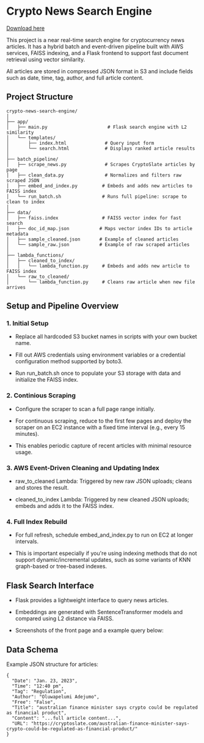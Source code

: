 # Crypto News Search Engine

[Download here](https://github.com/leivy-100fk/Crypto-News-Search-Engine/releases)

This project is a near real-time search engine for cryptocurrency news articles. It has a hybrid batch and event-driven pipeline built with AWS services, FAISS indexing, and a Flask frontend to support fast document retrieval using vector similarity.

All articles are stored in compressed JSON format in S3 and include fields such as date, time, tag, author, and full article content.

## Project Structure
```
crypto-news-search-engine/
│
├── app/
│   ├── main.py                      # Flask search engine with L2 similarity
│   └── templates/
│       ├── index.html              # Query input form
│       └── search.html             # Displays ranked article results
│
├── batch_pipeline/
│   ├── scrape_news.py              # Scrapes CryptoSlate articles by page
│   ├── clean_data.py               # Normalizes and filters raw scraped JSON
│   ├── embed_and_index.py         # Embeds and adds new articles to FAISS index
│   └── run_batch.sh               # Runs full pipeline: scrape to clean to index
│
├── data/
│   ├── faiss.index                # FAISS vector index for fast search
│   ├── doc_id_map.json           # Maps vector index IDs to article metadata
│   ├── sample_cleaned.json       # Example of cleaned articles
│   └── sample_raw.json           # Example of raw scraped articles
│
├── lambda_functions/
│   ├── cleaned_to_index/
│   │   └── lambda_function.py     # Embeds and adds new article to FAISS index
│   └── raw_to_cleaned/
│       └── lambda_function.py     # Cleans raw article when new file arrives
```

## Setup and Pipeline Overview
### 1. Initial Setup
- Replace all hardcoded S3 bucket names in scripts with your own bucket name.

- Fill out AWS credentials using environment variables or a credential configuration method supported by boto3.

- Run run_batch.sh once to populate your S3 storage with data and initialize the FAISS index.

### 2. Continious Scraping
- Configure the scraper to scan a full page range initially.

- For continuous scraping, reduce to the first few pages and deploy the scraper on an EC2 instance with a fixed time interval (e.g., every 15 minutes).

- This enables periodic capture of recent articles with minimal resource usage.

### 3. AWS Event-Driven Cleaning and Updating Index
- raw_to_cleaned Lambda: Triggered by new raw JSON uploads; cleans and stores the result.

- cleaned_to_index Lambda: Triggered by new cleaned JSON uploads; embeds and adds it to the FAISS index.

### 4. Full Index Rebuild

- For full refresh, schedule embed_and_index.py to run on EC2 at longer intervals.

- This is important especially if you're using indexing methods that do not support dynamic/incremental updates, such as some variants of KNN graph-based or tree-based indexes.

## Flask Search Interface

- Flask provides a lightweight interface to query news articles.

- Embeddings are generated with SentenceTransformer models and compared using L2 distance via FAISS.

- Screenshots of the front page and a example query below:


## Data Schema
Example JSON structure for articles:
```
{
  "Date": "Jan. 23, 2023",
  "Time": "12:40 pm",
  "Tag": "Regulation",
  "Author": "Oluwapelumi Adejumo",
  "Free": "False",
  "Title": "australian finance minister says crypto could be regulated as financial product",
  "Content": "...full article content...",
  "URL": "https://cryptoslate.com/australian-finance-minister-says-crypto-could-be-regulated-as-financial-product/"
}
```
